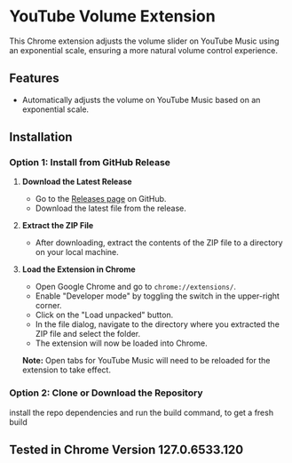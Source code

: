 # YouTube Volume Extension

This Chrome extension adjusts the volume slider on YouTube Music using an exponential scale, ensuring a more natural volume control experience.

## Features
- Automatically adjusts the volume on YouTube Music based on an exponential scale.

## Installation

### Option 1: Install from GitHub Release

1. **Download the Latest Release**
   - Go to the [Releases page](https://github.com/yourusername/your-repository/releases) on GitHub.
   - Download the latest file from the release.

2. **Extract the ZIP File**
   - After downloading, extract the contents of the ZIP file to a directory on your local machine.

3. **Load the Extension in Chrome**
   - Open Google Chrome and go to `chrome://extensions/`.
   - Enable "Developer mode" by toggling the switch in the upper-right corner.
   - Click on the "Load unpacked" button.
   - In the file dialog, navigate to the directory where you extracted the ZIP file and select the folder.
   - The extension will now be loaded into Chrome.

   **Note:** Open tabs for YouTube Music will need to be reloaded for the extension to take effect.

### Option 2: Clone or Download the Repository

install the repo dependencies and run the build command, to get a fresh build


## Tested in Chrome Version 127.0.6533.120
